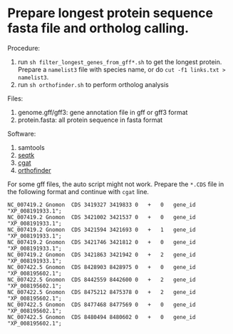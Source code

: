 # Prepare longest protein sequence fasta file and ortholog calling.

Procedure:
1. run `sh filter_longest_genes_from_gff*.sh` to get the longest protein. Prepare a `namelist3` file with species name, or do `cut -f1 links.txt > namelist3`.
2. run `sh orthofinder.sh` to perform ortholog analysis

Files:
1. genome.gff/gff3: gene annotation file in gff or gff3 format
2. protein.fasta: all protein sequence in fasta format

Software:
1. samtools
2. [seqtk](https://github.com/lh3/seqtk)
3. [cgat](https://github.com/cgat-developers/cgat-apps)
4. [orthofinder](https://github.com/davidemms/OrthoFinder)

For some gff files, the auto script might not work. Prepare the `*.CDS` file in the following format and continue with `cgat` line.
```
NC_007419.2	Gnomon	CDS	3419327	3419833	0	+	0	gene_id "XP_008191933.1"; 
NC_007419.2	Gnomon	CDS	3421002	3421537	0	+	0	gene_id "XP_008191933.1"; 
NC_007419.2	Gnomon	CDS	3421594	3421693	0	+	1	gene_id "XP_008191933.1"; 
NC_007419.2	Gnomon	CDS	3421746	3421812	0	+	0	gene_id "XP_008191933.1"; 
NC_007419.2	Gnomon	CDS	3421863	3421942	0	+	2	gene_id "XP_008191933.1"; 
NC_007422.5	Gnomon	CDS	8428903	8428975	0	+	0	gene_id "XP_008195602.1"; 
NC_007422.5	Gnomon	CDS	8442559	8442600	0	+	2	gene_id "XP_008195602.1"; 
NC_007422.5	Gnomon	CDS	8475212	8475378	0	+	2	gene_id "XP_008195602.1"; 
NC_007422.5	Gnomon	CDS	8477468	8477569	0	+	0	gene_id "XP_008195602.1"; 
NC_007422.5	Gnomon	CDS	8480494	8480602	0	+	0	gene_id "XP_008195602.1"; 
```

